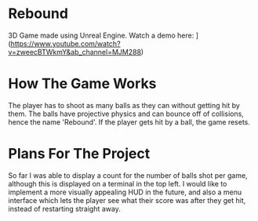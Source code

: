 # Rebound
3D Game made using Unreal Engine. 
Watch a demo here:
[](https://img.youtube.com/vi/VIDEO-ID/0.jpg)](https://www.youtube.com/watch?v=zweecBTWkmY&ab_channel=MJM288)
# How The Game Works
The player has to shoot as many balls as they can without getting hit by them. 
The balls have projective physics and can bounce off of collisions, hence the name 'Rebound'.
If the player gets hit by a ball, the game resets.
# Plans For The Project
So far I was able to display a count for the number of balls shot per game, although this is displayed on a terminal in the top left. I would like to implement a more visually appealing HUD in the future, and also a menu interface which lets the player see what their score was after they get hit, instead of restarting straight away. 
